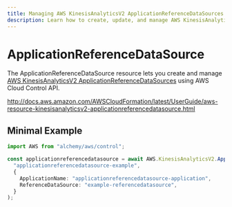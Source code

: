 ```yaml
---
title: Managing AWS KinesisAnalyticsV2 ApplicationReferenceDataSources with Alchemy
description: Learn how to create, update, and manage AWS KinesisAnalyticsV2 ApplicationReferenceDataSources using Alchemy Cloud Control.
---
```


# ApplicationReferenceDataSource

The ApplicationReferenceDataSource resource lets you create and manage [AWS KinesisAnalyticsV2 ApplicationReferenceDataSources](https://docs.aws.amazon.com/kinesisanalyticsv2/latest/userguide/) using AWS Cloud Control API.

http://docs.aws.amazon.com/AWSCloudFormation/latest/UserGuide/aws-resource-kinesisanalyticsv2-applicationreferencedatasource.html

## Minimal Example

```ts
import AWS from "alchemy/aws/control";

const applicationreferencedatasource = await AWS.KinesisAnalyticsV2.ApplicationReferenceDataSource(
  "applicationreferencedatasource-example",
  {
    ApplicationName: "applicationreferencedatasource-application",
    ReferenceDataSource: "example-referencedatasource",
  }
);
```


